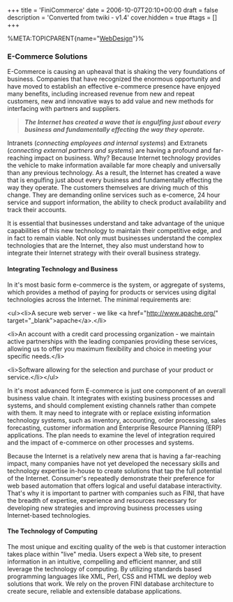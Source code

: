 +++
title = 'FiniCommerce'
date = 2006-10-07T20:10+00:00
draft = false
description = 'Converted from twiki - v1.4'
cover.hidden = true
#tags = []
+++

%META:TOPICPARENT{name="[WebDesign](WebDesign "wikilink")"}%

### E-Commerce Solutions

E-Commerce is causing an upheaval that is shaking the very foundations
of business. Companies that have recognized the enormous opportunity and
have moved to establish an effective e-commerce presence have enjoyed
many benefits, including increased revenue from new and repeat
customers, new and innovative ways to add value and new methods for
interfacing with partners and suppliers.

> ***The Internet has created a wave that is engulfing just about every
> business and fundamentally effecting the way they operate.***

Intranets (*connecting employees and internal systems*) and Extranets
(*connecting external partners and systems*) are having a profound and
far-reaching impact on business. Why? Because Internet technology
provides the vehicle to make information available far more cheaply and
universally than any previous technology. As a result, the Internet has
created a wave that is engulfing just about every business and
fundamentally effecting the way they operate. The customers themselves
are driving much of this change. They are demanding online services such
as e-comerce, 24 hour service and support information, the ability to
check product availability and track their accounts.

It is essential that businesses understand and take advantage of the
unique capabilities of this new technology to maintain their competitive
edge, and in fact to remain viable. Not only must businesses understand
the complex technologies that are the Internet, they also must
understand how to integrate their Internet strategy with their overall
business strategy.

#### Integrating Technology and Business

In it's most basic form e-commerce is the system, or aggregate of
systems, which provides a method of paying for products or services
using digital technologies across the Internet. The minimal requirements
are:

\<ul\>\<li\>A secure web server - we like \<a
href="<http://www.apache.org/>" target="\_blank"\>apache\</a\>.\</li\>

\<li\>An account with a credit card processing organization - we
maintain active partnerships with the leading companies providing these
services, allowing us to offer you maximum flexibility and choice in
meeting your specific needs.\</li\>

\<li\>Software allowing for the selection and purchase of your product
or service.\</li\>\</ul\>

In it's most advanced form E-commerce is just one component of an
overall business value chain. It integrates with existing business
processes and systems, and should complement existing channels rather
than compete with them. It may need to integrate with or replace
existing information technology systems, such as inventory, accounting,
order processing, sales forecasting, customer information and Enterprise
Resource Planning (ERP) applications. The plan needs to examine the
level of integration required and the impact of e-commerce on other
processes and systems.

Because the Internet is a relatively new arena that is having a
far-reaching impact, many companies have not yet developed the necessary
skills and technology expertise in-house to create solutions that tap
the full potential of the Internet. Consumer's repeatedly demonstrate
their preference for web based automation that offers logical and useful
database interactivity. That's why it is important to partner with
companies such as FINI, that have the breadth of expertise, experience
and resources necessary for developing new strategies and improving
business processes using Internet-based technologies.

#### The Technology of Computing

The most unique and exciting quality of the web is that customer
interaction takes place within "live" media. Users expect a Web site, to
present information in an intuitive, compelling and efficient manner,
and still leverage the technology of computing. By utilizing standards
based programming languages like XML, Perl, CSS and HTML we deploy web
solutions that work. We rely on the proven FINI database architecture to
create secure, reliable and extensible database applications.
